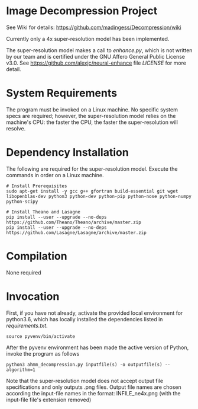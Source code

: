 # Image Decompression Project

  See Wiki for details: https://github.com/madingess/Decompression/wiki

  Currently only a 4x super-resolution model has been implemented.

  The super-resolution model makes a call to *enhance.py*, which is not written by our team and is certified under the GNU Affero General Public License v3.0. See https://github.com/alexjc/neural-enhance file *LICENSE* for more detail.


# System Requirements 

  The program must be invoked on a Linux machine. No specific system specs are required; however, the super-resolution model relies on the machine's CPU: the faster the CPU, the faster the super-resolution will resolve.

# Dependency Installation

  The following are required for the super-resolution model. Execute the commands in order on a Linux machine.

    # Install Prerequisites
    sudo apt-get install -y gcc g++ gfortran build-essential git wget libopenblas-dev python3 python-dev python-pip python-nose python-numpy python-scipy
    
    # Install Theano and Lasagne 
    pip install --user --upgrade --no-deps https://github.com/Theano/Theano/archive/master.zip
    pip install --user --upgrade --no-deps https://github.com/Lasagne/Lasagne/archive/master.zip
    

# Compilation

  None required

# Invocation

First, if you have not already, activate the provided local environment for python3.6, which has locally installed the dependencies listed in *requirements.txt*.

    source pyvenv/bin/activate
    
After the pyvenv environment has been made the active version of Python, invoke the program as follows
    
    python3 ahmm_decompression.py inputfile(s) -o outputfile(s) --algorithm=1

  Note that the super-resolution model does not accept output file specifications and only outputs .png files. Output file names are chosen according the input-file names in the format:  INFILE_ne4x.png  (with the input-file file's extension removed)
